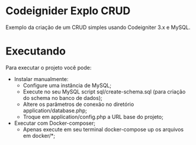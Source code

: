 # Codeignider Explo CRUD

Exemplo da criação de um CRUD simples usando Codeigniter 3.x e MySQL.

# Executando

Para executar o projeto você pode:
+ Instalar manualmente: 
    + Configure uma instância de MySQL;
    + Execute no seu MySQL script sql/create-schema.sql (para criação do schema no banco de dados);
    + Altere os parâmetros de conexão no diretório application/database.php;
    + Troque em application/config.php a URL base do projeto;
+ Executar com Docker-composer;
    + Apenas execute em seu terminal docker-compose up os arquivos em docker/*;